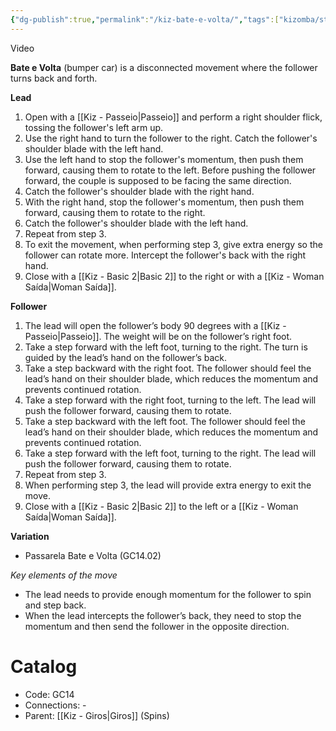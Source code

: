 ```yaml
---
{"dg-publish":true,"permalink":"/kiz-bate-e-volta/","tags":["kizomba/step","todo"],"created":"2024-09-22T13:12:45.835-04:00","updated":"2025-01-29T14:52:44.961-05:00"}
---
```



Video

**Bate e Volta** (bumper car) is a disconnected movement where the follower turns back and forth.

**Lead**
1. Open with a [[Kiz - Passeio\|Passeio]] and perform a right shoulder flick, tossing the follower's left arm up.
2. Use the right hand to turn the follower to the right. Catch the follower's shoulder blade with the left hand.
3. Use the left hand to stop the follower's momentum, then push them forward, causing them to rotate to the left. Before pushing the follower forward, the couple is supposed to be facing the same direction.
4. Catch the follower's shoulder blade with the right hand.
5. With the right hand, stop the follower's momentum, then push them forward, causing them to rotate to the right.
6. Catch the follower's shoulder blade with the left hand.
7. Repeat from step 3.
8. To exit the movement, when performing step 3, give extra energy so the follower can rotate more. Intercept the follower's back with the right hand.
9. Close with a [[Kiz - Basic 2\|Basic 2]] to the right or with a [[Kiz - Woman Saída\|Woman Saída]].

**Follower**
1. The lead will open the follower’s body 90 degrees with a [[Kiz - Passeio\|Passeio]]. The weight will be on the follower’s right foot.
2. Take a step forward with the left foot, turning to the right. The turn is guided by the lead’s hand on the follower’s back.
3. Take a step backward with the right foot. The follower should feel the lead’s hand on their shoulder blade, which reduces the momentum and prevents continued rotation.
4. Take a step forward with the right foot, turning to the left. The lead will push the follower forward, causing them to rotate.
5. Take a step backward with the left foot. The follower should feel the lead’s hand on their shoulder blade, which reduces the momentum and prevents continued rotation.
6. Take a step forward with the left foot, turning to the right. The lead will push the follower forward, causing them to rotate.
7. Repeat from step 3.
8. When performing step 3, the lead will provide extra energy to exit the move.
9. Close with a [[Kiz - Basic 2\|Basic 2]] to the left or a [[Kiz - Woman Saída\|Woman Saída]].

**Variation**
- Passarela Bate e Volta (GC14.02)

*Key elements of the move*
- The lead needs to provide enough momentum for the follower to spin and step back.
- When the lead intercepts the follower’s back, they need to stop the momentum and then send the follower in the opposite direction.

# Catalog

- Code: GC14
- Connections: -
- Parent: [[Kiz - Giros\|Giros]] (Spins)
